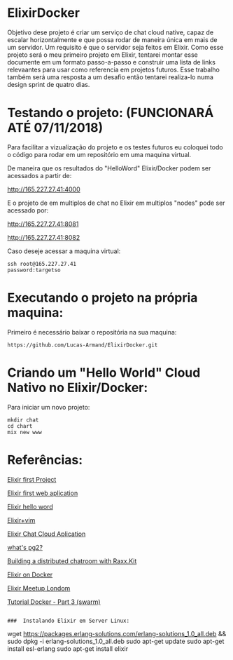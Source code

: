 # ElixirDocker
Objetivo dese projeto é criar um serviço de chat cloud native, capaz de escalar horizontalmente e que possa rodar de maneira única em mais de um servidor. Um requisito é que o servidor seja feitos em Elixir. Como esse projeto será o meu primeiro projeto em Elixir, tentarei montar esse documente em um formato passo-a-passo e construir uma lista de links relevaantes para usar como referencia em projetos futuros. Esse trabalho também será uma resposta a um desafio então tentarei realiza-lo numa design sprint de quatro dias.

# Testando o projeto: (FUNCIONARÁ ATÉ 07/11/2018)

Para facilitar a vizualização do projeto e os testes futuros eu coloquei todo o código para rodar em um repositório em uma maquina virtual. 

De maneira que os resultados do "HelloWord" Elixir/Docker podem ser acessados a partir de: 

http://165.227.27.41:4000

E o projeto de em multiplos de chat no Elixir em multiplos "nodes" pode ser acessado por: 

http://165.227.27.41:8081

http://165.227.27.41:8082

Caso deseje acessar a maquina virtual:

```
ssh root@165.227.27.41
password:targetso
```

# Executando o projeto na própria maquina:

Primeiro é necessário baixar o repositória na sua maquina:

```
https://github.com/Lucas-Armand/ElixirDocker.git
```

# Criando um "Hello World" Cloud Nativo no Elixir/Docker:

Para iniciar um novo projeto:

```
mkdir chat
cd chart
mix new www
```

# Referências:
[Elixir first Project](https://elixir-lang.org/getting-started/mix-otp/introduction-to-mix.html#our-first-project)

[Elixir first web aplication](https://codewords.recurse.com/issues/five/building-a-web-framework-from-scratch-in-elixir)

[Elixir hello word](https://angelika.me/2016/08/14/hello-world-web-app-in-elixir-part-3-phoenix/)

[Elixir+vim](https://github.com/elixir-editors/vim-elixir)

[Elixir Chat Cloud Aplication](https://www.youtube.com/watch?v=JEXT-qaeeyg)

[what's pg2?](https://speakerdeck.com/antipax/pg2-and-you-getting-distributed-with-elixir?slide=12)

[Building a distributed chatroom with Raxx.Kit](http://crowdhailer.me/2018-05-01/building-a-distributed-chatroom-with-raxx-kit/)

[Elixir on Docker](https://github.com/CrowdHailer/elixir-on-docker)

[Elixir Meetup Londom](https://skillsmatter.com/skillscasts/11072-elixir-london-october) 

[Tutorial Docker - Part 3 (swarm)](https://docs.docker.com/get-started/part3/#take-down-the-app-and-the-swarm)


```

###  Instalando Elixir em Server Linux:

```
wget https://packages.erlang-solutions.com/erlang-solutions_1.0_all.deb && sudo dpkg -i erlang-solutions_1.0_all.deb
sudo apt-get update
sudo apt-get install esl-erlang
sudo apt-get install elixir
